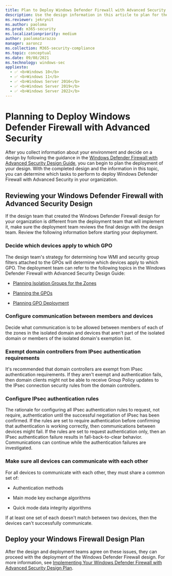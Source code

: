 ```yaml
---
title: Plan to Deploy Windows Defender Firewall with Advanced Security (Windows)
description: Use the design information in this article to plan for the deployment of Windows Defender Firewall with Advanced Security in your organization.
ms.reviewer: jekrynit
ms.author: paoloma
ms.prod: m365-security
ms.localizationpriority: medium
author: paolomatarazzo
manager: aaroncz
ms.collection: M365-security-compliance
ms.topic: conceptual
ms.date: 09/08/2021
ms.technology: windows-sec
appliesto: 
  - ✅ <b>Windows 10</b>
  - ✅ <b>Windows 11</b>
  - ✅ <b>Windows Server 2016</b>
  - ✅ <b>Windows Server 2019</b>
  - ✅ <b>Windows Server 2022</b>
---
```


# Planning to Deploy Windows Defender Firewall with Advanced Security


After you collect information about your environment and decide on a design by following the guidance in the [Windows Defender Firewall with Advanced Security Design Guide](windows-firewall-with-advanced-security-design-guide.md), you can begin to plan the deployment of your design. With the completed design and the information in this topic, you can determine which tasks to perform to deploy Windows Defender Firewall with Advanced Security in your organization.

## Reviewing your Windows Defender Firewall with Advanced Security Design

If the design team that created the Windows Defender Firewall design for your organization is different from the deployment team that will implement it, make sure the deployment team reviews the final design with the design team. Review the following information before starting your deployment.

### Decide which devices apply to which GPO

The design team's strategy for determining how WMI and security group filters attached to the GPOs will determine which devices apply to which GPO. The deployment team can refer to the following topics in the Windows Defender Firewall with Advanced Security Design Guide:

-   [Planning Isolation Groups for the Zones](planning-isolation-groups-for-the-zones.md)

-   [Planning the GPOs](planning-the-gpos.md)

-   [Planning GPO Deployment](planning-gpo-deployment.md)

### Configure communication between members and devices

Decide what communication is to be allowed between members of each of the zones in the isolated domain and devices that aren't part of the isolated domain or members of the isolated domain's exemption list.

### Exempt domain controllers from IPsec authentication requirements

It's recommended that domain controllers are exempt from IPsec authentication requirements. If they aren't exempt and authentication fails, then domain clients might not be able to receive Group Policy updates to the IPsec connection security rules from the domain controllers.

### Configure IPsec authentication rules

The rationale for configuring all IPsec authentication rules to request, not require, authentication until the successful negotiation of IPsec has been confirmed. If the rules are set to require authentication before confirming that authentication is working correctly, then communications between devices might fail. If the rules are set to request authentication only, then an IPsec authentication failure results in fall-back-to-clear behavior. Communications can continue while the authentication failures are investigated.

### Make sure all devices can communicate with each other

For all devices to communicate with each other, they must share a common set of:

-   Authentication methods

-   Main mode key exchange algorithms

-   Quick mode data integrity algorithms

If at least one set of each doesn't match between two devices, then the devices can't successfully communicate.

## Deploy your Windows Firewall Design Plan

After the design and deployment teams agree on these issues, they can proceed with the deployment of the Windows Defender Firewall design. For more information, see [Implementing Your Windows Defender Firewall with Advanced Security Design Plan](implementing-your-windows-firewall-with-advanced-security-design-plan.md).
